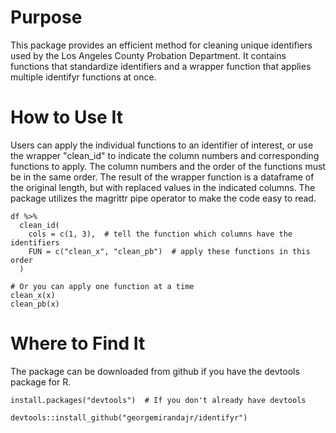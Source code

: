 # Purpose 
This package provides an efficient method for cleaning unique identifiers used by the Los Angeles County Probation Department. It contains functions that standardize identifiers and a wrapper function that applies multiple identifyr functions at once.
    
# How to Use It
Users can apply the individual functions to an identifier of interest, or use the wrapper "clean_id" to indicate the column numbers and corresponding functions to apply. The column numbers and the order of the functions must be in the same order.  The result of the wrapper function is a dataframe of the original length, but with replaced values in the indicated columns. The package utilizes the magrittr pipe operator to make the code easy to read. 

```{r}
df %>%
  clean_id(
    cols = c(1, 3),  # tell the function which columns have the identifiers
    FUN = c("clean_x", "clean_pb")  # apply these functions in this order
  )
  
# Or you can apply one function at a time
clean_x(x)
clean_pb(x) 

```
  
# Where to Find It
The package can be downloaded from github if you have the devtools package for R.

```{r}
install.packages("devtools")  # If you don't already have devtools

devtools::install_github("georgemirandajr/identifyr")

```
